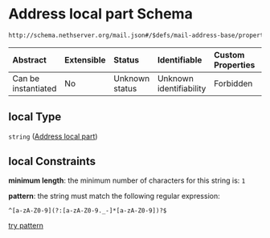 # Address local part Schema

```txt
http://schema.nethserver.org/mail.json#/$defs/mail-address-base/properties/local
```



| Abstract            | Extensible | Status         | Identifiable            | Custom Properties | Additional Properties | Access Restrictions | Defined In                                      |
| :------------------ | :--------- | :------------- | :---------------------- | :---------------- | :-------------------- | :------------------ | :---------------------------------------------- |
| Can be instantiated | No         | Unknown status | Unknown identifiability | Forbidden         | Allowed               | none                | [mail.json\*](mail.json "open original schema") |

## local Type

`string` ([Address local part](mail-defs-base-mail-address-schema-properties-address-local-part.md))

## local Constraints

**minimum length**: the minimum number of characters for this string is: `1`

**pattern**: the string must match the following regular expression:&#x20;

```regexp
^[a-zA-Z0-9](?:[a-zA-Z0-9._-]*[a-zA-Z0-9])?$
```

[try pattern](https://regexr.com/?expression=%5E%5Ba-zA-Z0-9%5D\(%3F%3A%5Ba-zA-Z0-9._-%5D*%5Ba-zA-Z0-9%5D\)%3F%24 "try regular expression with regexr.com")
